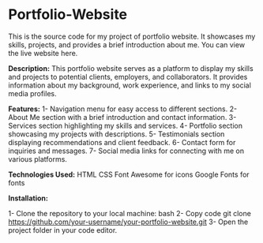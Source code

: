 # Portfolio-Website

This is the source code for my project of portfolio website. It showcases my skills, projects, and provides a brief introduction about me. You can view the live website here.

**Description:**
This portfolio website serves as a platform to display my skills and projects to potential clients, employers, and collaborators. It provides information about my background, work experience, and links to my social media profiles.

**Features:**
1- Navigation menu for easy access to different sections.
2- About Me section with a brief introduction and contact information.
3- Services section highlighting my skills and services.
4- Portfolio section showcasing my projects with descriptions.
5- Testimonials section displaying recommendations and client feedback.
6- Contact form for inquiries and messages.
7- Social media links for connecting with me on various platforms.

**Technologies Used:**
HTML
CSS
Font Awesome for icons
Google Fonts for fonts

**Installation:**

1- Clone the repository to your local machine:
bash
2- Copy code
git clone https://github.com/your-username/your-portfolio-website.git
3- Open the project folder in your code editor.
